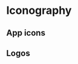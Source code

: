 # Iconography


<div class="container iconography">

## App icons

<div class="icon-results row"><span class="icon-results__cell col-2"><i class="ion ion-ios-add-circle-outline"></i></span><span class="icon-results__cell col-2"><i class="ion ion-ios-add-circle"></i></span><span class="icon-results__cell col-2"><i class="ion ion-ios-add"></i></span><span class="icon-results__cell col-2"><i class="ion ion-ios-airplane"></i></span><span class="icon-results__cell col-2"><i class="ion ion-ios-alarm"></i></span><span class="icon-results__cell col-2"><i class="ion ion-ios-albums"></i></span><span class="icon-results__cell col-2"><i class="ion ion-ios-alert"></i></span><span class="icon-results__cell col-2"><i class="ion ion-ios-american-football"></i></span><span class="icon-results__cell col-2"><i class="ion ion-ios-analytics"></i></span><span class="icon-results__cell col-2"><i class="ion ion-ios-aperture"></i></span><span class="icon-results__cell col-2"><i class="ion ion-ios-apps"></i></span><span class="icon-results__cell col-2"><i class="ion ion-ios-appstore"></i></span><span class="icon-results__cell col-2"><i class="ion ion-ios-archive"></i></span><span class="icon-results__cell col-2"><i class="ion ion-ios-arrow-back"></i></span><span class="icon-results__cell col-2"><i class="ion ion-ios-arrow-down"></i></span><span class="icon-results__cell col-2"><i class="ion ion-ios-arrow-dropdown-circle"></i></span><span class="icon-results__cell col-2"><i class="ion ion-ios-arrow-dropdown"></i></span><span class="icon-results__cell col-2"><i class="ion ion-ios-arrow-dropleft-circle"></i></span><span class="icon-results__cell col-2"><i class="ion ion-ios-arrow-dropleft"></i></span><span class="icon-results__cell col-2"><i class="ion ion-ios-arrow-dropright-circle"></i></span><span class="icon-results__cell col-2"><i class="ion ion-ios-arrow-dropright"></i></span><span class="icon-results__cell col-2"><i class="ion ion-ios-arrow-dropup-circle"></i></span><span class="icon-results__cell col-2"><i class="ion ion-ios-arrow-dropup"></i></span><span class="icon-results__cell col-2"><i class="ion ion-ios-arrow-forward"></i></span><span class="icon-results__cell col-2"><i class="ion ion-ios-arrow-round-back"></i></span><span class="icon-results__cell col-2"><i class="ion ion-ios-arrow-round-down"></i></span><span class="icon-results__cell col-2"><i class="ion ion-ios-arrow-round-forward"></i></span><span class="icon-results__cell col-2"><i class="ion ion-ios-arrow-round-up"></i></span><span class="icon-results__cell col-2"><i class="ion ion-ios-arrow-up"></i></span><span class="icon-results__cell col-2"><i class="ion ion-ios-at"></i></span><span class="icon-results__cell col-2"><i class="ion ion-ios-attach"></i></span><span class="icon-results__cell col-2"><i class="ion ion-ios-backspace"></i></span><span class="icon-results__cell col-2"><i class="ion ion-ios-barcode"></i></span><span class="icon-results__cell col-2"><i class="ion ion-ios-baseball"></i></span><span class="icon-results__cell col-2"><i class="ion ion-ios-basket"></i></span><span class="icon-results__cell col-2"><i class="ion ion-ios-basketball"></i></span><span class="icon-results__cell col-2"><i class="ion ion-ios-battery-charging"></i></span><span class="icon-results__cell col-2"><i class="ion ion-ios-battery-dead"></i></span><span class="icon-results__cell col-2"><i class="ion ion-ios-battery-full"></i></span><span class="icon-results__cell col-2"><i class="ion ion-ios-beaker"></i></span><span class="icon-results__cell col-2"><i class="ion ion-ios-bed"></i></span><span class="icon-results__cell col-2"><i class="ion ion-ios-beer"></i></span><span class="icon-results__cell col-2"><i class="ion ion-ios-bicycle"></i></span><span class="icon-results__cell col-2"><i class="ion ion-ios-bluetooth"></i></span><span class="icon-results__cell col-2"><i class="ion ion-ios-boat"></i></span><span class="icon-results__cell col-2"><i class="ion ion-ios-body"></i></span><span class="icon-results__cell col-2"><i class="ion ion-ios-bonfire"></i></span><span class="icon-results__cell col-2"><i class="ion ion-ios-book"></i></span><span class="icon-results__cell col-2"><i class="ion ion-ios-bookmark"></i></span><span class="icon-results__cell col-2"><i class="ion ion-ios-bookmarks"></i></span><span class="icon-results__cell col-2"><i class="ion ion-ios-bowtie"></i></span><span class="icon-results__cell col-2"><i class="ion ion-ios-briefcase"></i></span><span class="icon-results__cell col-2"><i class="ion ion-ios-browsers"></i></span><span class="icon-results__cell col-2"><i class="ion ion-ios-brush"></i></span><span class="icon-results__cell col-2"><i class="ion ion-ios-bug"></i></span><span class="icon-results__cell col-2"><i class="ion ion-ios-build"></i></span><span class="icon-results__cell col-2"><i class="ion ion-ios-bulb"></i></span><span class="icon-results__cell col-2"><i class="ion ion-ios-bus"></i></span><span class="icon-results__cell col-2"><i class="ion ion-ios-business"></i></span><span class="icon-results__cell col-2"><i class="ion ion-ios-cafe"></i></span><span class="icon-results__cell col-2"><i class="ion ion-ios-calculator"></i></span><span class="icon-results__cell col-2"><i class="ion ion-ios-calendar"></i></span><span class="icon-results__cell col-2"><i class="ion ion-ios-call"></i></span><span class="icon-results__cell col-2"><i class="ion ion-ios-camera"></i></span><span class="icon-results__cell col-2"><i class="ion ion-ios-car"></i></span><span class="icon-results__cell col-2"><i class="ion ion-ios-card"></i></span><span class="icon-results__cell col-2"><i class="ion ion-ios-cart"></i></span><span class="icon-results__cell col-2"><i class="ion ion-ios-cash"></i></span><span class="icon-results__cell col-2"><i class="ion ion-ios-cellular"></i></span><span class="icon-results__cell col-2"><i class="ion ion-ios-chatboxes"></i></span><span class="icon-results__cell col-2"><i class="ion ion-ios-chatbubbles"></i></span><span class="icon-results__cell col-2"><i class="ion ion-ios-checkbox-outline"></i></span><span class="icon-results__cell col-2"><i class="ion ion-ios-checkbox"></i></span><span class="icon-results__cell col-2"><i class="ion ion-ios-checkmark-circle-outline"></i></span><span class="icon-results__cell col-2"><i class="ion ion-ios-checkmark-circle"></i></span><span class="icon-results__cell col-2"><i class="ion ion-ios-checkmark"></i></span><span class="icon-results__cell col-2"><i class="ion ion-ios-clipboard"></i></span><span class="icon-results__cell col-2"><i class="ion ion-ios-clock"></i></span><span class="icon-results__cell col-2"><i class="ion ion-ios-close-circle-outline"></i></span><span class="icon-results__cell col-2"><i class="ion ion-ios-close-circle"></i></span><span class="icon-results__cell col-2"><i class="ion ion-ios-close"></i></span><span class="icon-results__cell col-2"><i class="ion ion-ios-cloud-circle"></i></span><span class="icon-results__cell col-2"><i class="ion ion-ios-cloud-done"></i></span><span class="icon-results__cell col-2"><i class="ion ion-ios-cloud-download"></i></span><span class="icon-results__cell col-2"><i class="ion ion-ios-cloud-outline"></i></span><span class="icon-results__cell col-2"><i class="ion ion-ios-cloud-upload"></i></span><span class="icon-results__cell col-2"><i class="ion ion-ios-cloud"></i></span><span class="icon-results__cell col-2"><i class="ion ion-ios-cloudy-night"></i></span><span class="icon-results__cell col-2"><i class="ion ion-ios-cloudy"></i></span><span class="icon-results__cell col-2"><i class="ion ion-ios-code-download"></i></span><span class="icon-results__cell col-2"><i class="ion ion-ios-code-working"></i></span><span class="icon-results__cell col-2"><i class="ion ion-ios-code"></i></span><span class="icon-results__cell col-2"><i class="ion ion-ios-cog"></i></span><span class="icon-results__cell col-2"><i class="ion ion-ios-color-fill"></i></span><span class="icon-results__cell col-2"><i class="ion ion-ios-color-filter"></i></span><span class="icon-results__cell col-2"><i class="ion ion-ios-color-palette"></i></span><span class="icon-results__cell col-2"><i class="ion ion-ios-color-wand"></i></span><span class="icon-results__cell col-2"><i class="ion ion-ios-compass"></i></span><span class="icon-results__cell col-2"><i class="ion ion-ios-construct"></i></span><span class="icon-results__cell col-2"><i class="ion ion-ios-contact"></i></span><span class="icon-results__cell col-2"><i class="ion ion-ios-contacts"></i></span><span class="icon-results__cell col-2"><i class="ion ion-ios-contract"></i></span><span class="icon-results__cell col-2"><i class="ion ion-ios-contrast"></i></span><span class="icon-results__cell col-2"><i class="ion ion-ios-copy"></i></span><span class="icon-results__cell col-2"><i class="ion ion-ios-create"></i></span><span class="icon-results__cell col-2"><i class="ion ion-ios-crop"></i></span><span class="icon-results__cell col-2"><i class="ion ion-ios-cube"></i></span><span class="icon-results__cell col-2"><i class="ion ion-ios-cut"></i></span><span class="icon-results__cell col-2"><i class="ion ion-ios-desktop"></i></span><span class="icon-results__cell col-2"><i class="ion ion-ios-disc"></i></span><span class="icon-results__cell col-2"><i class="ion ion-ios-document"></i></span><span class="icon-results__cell col-2"><i class="ion ion-ios-done-all"></i></span><span class="icon-results__cell col-2"><i class="ion ion-ios-download"></i></span><span class="icon-results__cell col-2"><i class="ion ion-ios-easel"></i></span><span class="icon-results__cell col-2"><i class="ion ion-ios-egg"></i></span><span class="icon-results__cell col-2"><i class="ion ion-ios-exit"></i></span><span class="icon-results__cell col-2"><i class="ion ion-ios-expand"></i></span><span class="icon-results__cell col-2"><i class="ion ion-ios-eye-off"></i></span><span class="icon-results__cell col-2"><i class="ion ion-ios-eye"></i></span><span class="icon-results__cell col-2"><i class="ion ion-ios-fastforward"></i></span><span class="icon-results__cell col-2"><i class="ion ion-ios-female"></i></span><span class="icon-results__cell col-2"><i class="ion ion-ios-filing"></i></span><span class="icon-results__cell col-2"><i class="ion ion-ios-film"></i></span><span class="icon-results__cell col-2"><i class="ion ion-ios-finger-print"></i></span><span class="icon-results__cell col-2"><i class="ion ion-ios-fitness"></i></span><span class="icon-results__cell col-2"><i class="ion ion-ios-flag"></i></span><span class="icon-results__cell col-2"><i class="ion ion-ios-flame"></i></span><span class="icon-results__cell col-2"><i class="ion ion-ios-flash-off"></i></span><span class="icon-results__cell col-2"><i class="ion ion-ios-flash"></i></span><span class="icon-results__cell col-2"><i class="ion ion-ios-flashlight"></i></span><span class="icon-results__cell col-2"><i class="ion ion-ios-flask"></i></span><span class="icon-results__cell col-2"><i class="ion ion-ios-flower"></i></span><span class="icon-results__cell col-2"><i class="ion ion-ios-folder-open"></i></span><span class="icon-results__cell col-2"><i class="ion ion-ios-folder"></i></span><span class="icon-results__cell col-2"><i class="ion ion-ios-football"></i></span><span class="icon-results__cell col-2"><i class="ion ion-ios-funnel"></i></span><span class="icon-results__cell col-2"><i class="ion ion-ios-gift"></i></span><span class="icon-results__cell col-2"><i class="ion ion-ios-git-branch"></i></span><span class="icon-results__cell col-2"><i class="ion ion-ios-git-commit"></i></span><span class="icon-results__cell col-2"><i class="ion ion-ios-git-compare"></i></span><span class="icon-results__cell col-2"><i class="ion ion-ios-git-merge"></i></span><span class="icon-results__cell col-2"><i class="ion ion-ios-git-network"></i></span><span class="icon-results__cell col-2"><i class="ion ion-ios-git-pull-request"></i></span><span class="icon-results__cell col-2"><i class="ion ion-ios-glasses"></i></span><span class="icon-results__cell col-2"><i class="ion ion-ios-globe"></i></span><span class="icon-results__cell col-2"><i class="ion ion-ios-row"></i></span><span class="icon-results__cell col-2"><i class="ion ion-ios-hammer"></i></span><span class="icon-results__cell col-2"><i class="ion ion-ios-hand"></i></span><span class="icon-results__cell col-2"><i class="ion ion-ios-happy"></i></span><span class="icon-results__cell col-2"><i class="ion ion-ios-headset"></i></span><span class="icon-results__cell col-2"><i class="ion ion-ios-heart"></i></span><span class="icon-results__cell col-2"><i class="ion ion-ios-heart-dislike"></i></span><span class="icon-results__cell col-2"><i class="ion ion-ios-heart-empty"></i></span><span class="icon-results__cell col-2"><i class="ion ion-ios-heart-half"></i></span><span class="icon-results__cell col-2"><i class="ion ion-ios-help-buoy"></i></span><span class="icon-results__cell col-2"><i class="ion ion-ios-help-circle-outline"></i></span><span class="icon-results__cell col-2"><i class="ion ion-ios-help-circle"></i></span><span class="icon-results__cell col-2"><i class="ion ion-ios-help"></i></span><span class="icon-results__cell col-2"><i class="ion ion-ios-home"></i></span><span class="icon-results__cell col-2"><i class="ion ion-ios-hourglass"></i></span><span class="icon-results__cell col-2"><i class="ion ion-ios-ice-cream"></i></span><span class="icon-results__cell col-2"><i class="ion ion-ios-image"></i></span><span class="icon-results__cell col-2"><i class="ion ion-ios-images"></i></span><span class="icon-results__cell col-2"><i class="ion ion-ios-infinite"></i></span><span class="icon-results__cell col-2"><i class="ion ion-ios-information-circle-outline"></i></span><span class="icon-results__cell col-2"><i class="ion ion-ios-information-circle"></i></span><span class="icon-results__cell col-2"><i class="ion ion-ios-information"></i></span><span class="icon-results__cell col-2"><i class="ion ion-ios-jet"></i></span><span class="icon-results__cell col-2"><i class="ion ion-ios-journal"></i></span><span class="icon-results__cell col-2"><i class="ion ion-ios-key"></i></span><span class="icon-results__cell col-2"><i class="ion ion-ios-keypad"></i></span><span class="icon-results__cell col-2"><i class="ion ion-ios-laptop"></i></span><span class="icon-results__cell col-2"><i class="ion ion-ios-leaf"></i></span><span class="icon-results__cell col-2"><i class="ion ion-ios-link"></i></span><span class="icon-results__cell col-2"><i class="ion ion-ios-list-box"></i></span><span class="icon-results__cell col-2"><i class="ion ion-ios-list"></i></span><span class="icon-results__cell col-2"><i class="ion ion-ios-locate"></i></span><span class="icon-results__cell col-2"><i class="ion ion-ios-lock"></i></span><span class="icon-results__cell col-2"><i class="ion ion-ios-log-in"></i></span><span class="icon-results__cell col-2"><i class="ion ion-ios-log-out"></i></span><span class="icon-results__cell col-2"><i class="ion ion-ios-magnet"></i></span><span class="icon-results__cell col-2"><i class="ion ion-ios-mail-open"></i></span><span class="icon-results__cell col-2"><i class="ion ion-ios-mail-unread"></i></span><span class="icon-results__cell col-2"><i class="ion ion-ios-mail"></i></span><span class="icon-results__cell col-2"><i class="ion ion-ios-male"></i></span><span class="icon-results__cell col-2"><i class="ion ion-ios-man"></i></span><span class="icon-results__cell col-2"><i class="ion ion-ios-map"></i></span><span class="icon-results__cell col-2"><i class="ion ion-ios-medal"></i></span><span class="icon-results__cell col-2"><i class="ion ion-ios-medical"></i></span><span class="icon-results__cell col-2"><i class="ion ion-ios-medkit"></i></span><span class="icon-results__cell col-2"><i class="ion ion-ios-megaphone"></i></span><span class="icon-results__cell col-2"><i class="ion ion-ios-menu"></i></span><span class="icon-results__cell col-2"><i class="ion ion-ios-mic-off"></i></span><span class="icon-results__cell col-2"><i class="ion ion-ios-mic"></i></span><span class="icon-results__cell col-2"><i class="ion ion-ios-microphone"></i></span><span class="icon-results__cell col-2"><i class="ion ion-ios-moon"></i></span><span class="icon-results__cell col-2"><i class="ion ion-ios-more"></i></span><span class="icon-results__cell col-2"><i class="ion ion-ios-move"></i></span><span class="icon-results__cell col-2"><i class="ion ion-ios-musical-note"></i></span><span class="icon-results__cell col-2"><i class="ion ion-ios-musical-notes"></i></span><span class="icon-results__cell col-2"><i class="ion ion-ios-navigate"></i></span><span class="icon-results__cell col-2"><i class="ion ion-ios-notifications-off"></i></span><span class="icon-results__cell col-2"><i class="ion ion-ios-notifications-outline"></i></span><span class="icon-results__cell col-2"><i class="ion ion-ios-notifications"></i></span><span class="icon-results__cell col-2"><i class="ion ion-ios-nuclear"></i></span><span class="icon-results__cell col-2"><i class="ion ion-ios-nutrition"></i></span><span class="icon-results__cell col-2"><i class="ion ion-ios-open"></i></span><span class="icon-results__cell col-2"><i class="ion ion-ios-options"></i></span><span class="icon-results__cell col-2"><i class="ion ion-ios-outlet"></i></span><span class="icon-results__cell col-2"><i class="ion ion-ios-paper-plane"></i></span><span class="icon-results__cell col-2"><i class="ion ion-ios-paper"></i></span><span class="icon-results__cell col-2"><i class="ion ion-ios-partly-sunny"></i></span><span class="icon-results__cell col-2"><i class="ion ion-ios-pause"></i></span><span class="icon-results__cell col-2"><i class="ion ion-ios-paw"></i></span><span class="icon-results__cell col-2"><i class="ion ion-ios-people"></i></span><span class="icon-results__cell col-2"><i class="ion ion-ios-person-add"></i></span><span class="icon-results__cell col-2"><i class="ion ion-ios-person"></i></span><span class="icon-results__cell col-2"><i class="ion ion-ios-phone-landscape"></i></span><span class="icon-results__cell col-2"><i class="ion ion-ios-phone-portrait"></i></span><span class="icon-results__cell col-2"><i class="ion ion-ios-photos"></i></span><span class="icon-results__cell col-2"><i class="ion ion-ios-pie"></i></span><span class="icon-results__cell col-2"><i class="ion ion-ios-pin"></i></span><span class="icon-results__cell col-2"><i class="ion ion-ios-pint"></i></span><span class="icon-results__cell col-2"><i class="ion ion-ios-pizza"></i></span><span class="icon-results__cell col-2"><i class="ion ion-ios-planet"></i></span><span class="icon-results__cell col-2"><i class="ion ion-ios-play-circle"></i></span><span class="icon-results__cell col-2"><i class="ion ion-ios-play"></i></span><span class="icon-results__cell col-2"><i class="ion ion-ios-podium"></i></span><span class="icon-results__cell col-2"><i class="ion ion-ios-power"></i></span><span class="icon-results__cell col-2"><i class="ion ion-ios-pricetag"></i></span><span class="icon-results__cell col-2"><i class="ion ion-ios-pricetags"></i></span><span class="icon-results__cell col-2"><i class="ion ion-ios-print"></i></span><span class="icon-results__cell col-2"><i class="ion ion-ios-pulse"></i></span><span class="icon-results__cell col-2"><i class="ion ion-ios-qr-scanner"></i></span><span class="icon-results__cell col-2"><i class="ion ion-ios-quote"></i></span><span class="icon-results__cell col-2"><i class="ion ion-ios-radio-button-off"></i></span><span class="icon-results__cell col-2"><i class="ion ion-ios-radio-button-on"></i></span><span class="icon-results__cell col-2"><i class="ion ion-ios-radio"></i></span><span class="icon-results__cell col-2"><i class="ion ion-ios-rainy"></i></span><span class="icon-results__cell col-2"><i class="ion ion-ios-recording"></i></span><span class="icon-results__cell col-2"><i class="ion ion-ios-redo"></i></span><span class="icon-results__cell col-2"><i class="ion ion-ios-refresh-circle"></i></span><span class="icon-results__cell col-2"><i class="ion ion-ios-refresh"></i></span><span class="icon-results__cell col-2"><i class="ion ion-ios-remove-circle-outline"></i></span><span class="icon-results__cell col-2"><i class="ion ion-ios-remove-circle"></i></span><span class="icon-results__cell col-2"><i class="ion ion-ios-remove"></i></span><span class="icon-results__cell col-2"><i class="ion ion-ios-reorder"></i></span><span class="icon-results__cell col-2"><i class="ion ion-ios-repeat"></i></span><span class="icon-results__cell col-2"><i class="ion ion-ios-resize"></i></span><span class="icon-results__cell col-2"><i class="ion ion-ios-restaurant"></i></span><span class="icon-results__cell col-2"><i class="ion ion-ios-return-left"></i></span><span class="icon-results__cell col-2"><i class="ion ion-ios-return-right"></i></span><span class="icon-results__cell col-2"><i class="ion ion-ios-reverse-camera"></i></span><span class="icon-results__cell col-2"><i class="ion ion-ios-rewind"></i></span><span class="icon-results__cell col-2"><i class="ion ion-ios-ribbon"></i></span><span class="icon-results__cell col-2"><i class="ion ion-ios-rocket"></i></span><span class="icon-results__cell col-2"><i class="ion ion-ios-rose"></i></span><span class="icon-results__cell col-2"><i class="ion ion-ios-sad"></i></span><span class="icon-results__cell col-2"><i class="ion ion-ios-save"></i></span><span class="icon-results__cell col-2"><i class="ion ion-ios-school"></i></span><span class="icon-results__cell col-2"><i class="ion ion-ios-search"></i></span><span class="icon-results__cell col-2"><i class="ion ion-ios-send"></i></span><span class="icon-results__cell col-2"><i class="ion ion-ios-settings"></i></span><span class="icon-results__cell col-2"><i class="ion ion-ios-share-alt"></i></span><span class="icon-results__cell col-2"><i class="ion ion-ios-share"></i></span><span class="icon-results__cell col-2"><i class="ion ion-ios-shirt"></i></span><span class="icon-results__cell col-2"><i class="ion ion-ios-shuffle"></i></span><span class="icon-results__cell col-2"><i class="ion ion-ios-skip-backward"></i></span><span class="icon-results__cell col-2"><i class="ion ion-ios-skip-forward"></i></span><span class="icon-results__cell col-2"><i class="ion ion-ios-snow"></i></span><span class="icon-results__cell col-2"><i class="ion ion-ios-speedometer"></i></span><span class="icon-results__cell col-2"><i class="ion ion-ios-square-outline"></i></span><span class="icon-results__cell col-2"><i class="ion ion-ios-square"></i></span><span class="icon-results__cell col-2"><i class="ion ion-ios-star-half"></i></span><span class="icon-results__cell col-2"><i class="ion ion-ios-star-outline"></i></span><span class="icon-results__cell col-2"><i class="ion ion-ios-star"></i></span><span class="icon-results__cell col-2"><i class="ion ion-ios-stats"></i></span><span class="icon-results__cell col-2"><i class="ion ion-ios-stopwatch"></i></span><span class="icon-results__cell col-2"><i class="ion ion-ios-subway"></i></span><span class="icon-results__cell col-2"><i class="ion ion-ios-sunny"></i></span><span class="icon-results__cell col-2"><i class="ion ion-ios-swap"></i></span><span class="icon-results__cell col-2"><i class="ion ion-ios-switch"></i></span><span class="icon-results__cell col-2"><i class="ion ion-ios-sync"></i></span><span class="icon-results__cell col-2"><i class="ion ion-ios-tablet-landscape"></i></span><span class="icon-results__cell col-2"><i class="ion ion-ios-tablet-portrait"></i></span><span class="icon-results__cell col-2"><i class="ion ion-ios-tennisball"></i></span><span class="icon-results__cell col-2"><i class="ion ion-ios-text"></i></span><span class="icon-results__cell col-2"><i class="ion ion-ios-thermometer"></i></span><span class="icon-results__cell col-2"><i class="ion ion-ios-thumbs-down"></i></span><span class="icon-results__cell col-2"><i class="ion ion-ios-thumbs-up"></i></span><span class="icon-results__cell col-2"><i class="ion ion-ios-thunderstorm"></i></span><span class="icon-results__cell col-2"><i class="ion ion-ios-time"></i></span><span class="icon-results__cell col-2"><i class="ion ion-ios-timer"></i></span><span class="icon-results__cell col-2"><i class="ion ion-ios-today"></i></span><span class="icon-results__cell col-2"><i class="ion ion-ios-train"></i></span><span class="icon-results__cell col-2"><i class="ion ion-ios-transgender"></i></span><span class="icon-results__cell col-2"><i class="ion ion-ios-trash"></i></span><span class="icon-results__cell col-2"><i class="ion ion-ios-trending-down"></i></span><span class="icon-results__cell col-2"><i class="ion ion-ios-trending-up"></i></span><span class="icon-results__cell col-2"><i class="ion ion-ios-trophy"></i></span><span class="icon-results__cell col-2"><i class="ion ion-ios-tv"></i></span><span class="icon-results__cell col-2"><i class="ion ion-ios-umbrella"></i></span><span class="icon-results__cell col-2"><i class="ion ion-ios-undo"></i></span><span class="icon-results__cell col-2"><i class="ion ion-ios-unlock"></i></span><span class="icon-results__cell col-2"><i class="ion ion-ios-videocam"></i></span><span class="icon-results__cell col-2"><i class="ion ion-ios-volume-high"></i></span><span class="icon-results__cell col-2"><i class="ion ion-ios-volume-low"></i></span><span class="icon-results__cell col-2"><i class="ion ion-ios-volume-mute"></i></span><span class="icon-results__cell col-2"><i class="ion ion-ios-volume-off"></i></span><span class="icon-results__cell col-2"><i class="ion ion-ios-wallet"></i></span><span class="icon-results__cell col-2"><i class="ion ion-ios-walk"></i></span><span class="icon-results__cell col-2"><i class="ion ion-ios-warning"></i></span><span class="icon-results__cell col-2"><i class="ion ion-ios-watch"></i></span><span class="icon-results__cell col-2"><i class="ion ion-ios-water"></i></span><span class="icon-results__cell col-2"><i class="ion ion-ios-wifi"></i></span><span class="icon-results__cell col-2"><i class="ion ion-ios-wine"></i></span><span class="icon-results__cell col-2"><i class="ion ion-ios-woman"></i></span></div>

## Logos

<div class="icon-results row"><span class="icon-results__cell col-2"><i class="ion ion-logo-android"></i></span><span class="icon-results__cell col-2"><i class="ion ion-logo-angular"></i></span><span class="icon-results__cell col-2"><i class="ion ion-logo-apple"></i></span><span class="icon-results__cell col-2"><i class="ion ion-logo-bitbucket"></i></span><span class="icon-results__cell col-2"><i class="ion ion-logo-bitcoin"></i></span><span class="icon-results__cell col-2"><i class="ion ion-logo-buffer"></i></span><span class="icon-results__cell col-2"><i class="ion ion-logo-chrome"></i></span><span class="icon-results__cell col-2"><i class="ion ion-logo-closed-captioning"></i></span><span class="icon-results__cell col-2"><i class="ion ion-logo-codepen"></i></span><span class="icon-results__cell col-2"><i class="ion ion-logo-css3"></i></span><span class="icon-results__cell col-2"><i class="ion ion-logo-designernews"></i></span><span class="icon-results__cell col-2"><i class="ion ion-logo-dribbble"></i></span><span class="icon-results__cell col-2"><i class="ion ion-logo-dropbox"></i></span><span class="icon-results__cell col-2"><i class="ion ion-logo-euro"></i></span><span class="icon-results__cell col-2"><i class="ion ion-logo-facebook"></i></span><span class="icon-results__cell col-2"><i class="ion ion-logo-flickr"></i></span><span class="icon-results__cell col-2"><i class="ion ion-logo-foursquare"></i></span><span class="icon-results__cell col-2"><i class="ion ion-logo-freebsd-devil"></i></span><span class="icon-results__cell col-2"><i class="ion ion-logo-game-controller-a"></i></span><span class="icon-results__cell col-2"><i class="ion ion-logo-game-controller-b"></i></span><span class="icon-results__cell col-2"><i class="ion ion-logo-github"></i></span><span class="icon-results__cell col-2"><i class="ion ion-logo-google"></i></span><span class="icon-results__cell col-2"><i class="ion ion-logo-googleplus"></i></span><span class="icon-results__cell col-2"><i class="ion ion-logo-hackernews"></i></span><span class="icon-results__cell col-2"><i class="ion ion-logo-html5"></i></span><span class="icon-results__cell col-2"><i class="ion ion-logo-instagram"></i></span><span class="icon-results__cell col-2"><i class="ion ion-logo-ionic"></i></span><span class="icon-results__cell col-2"><i class="ion ion-logo-ionitron"></i></span><span class="icon-results__cell col-2"><i class="ion ion-logo-javascript"></i></span><span class="icon-results__cell col-2"><i class="ion ion-logo-linkedin"></i></span><span class="icon-results__cell col-2"><i class="ion ion-logo-markdown"></i></span><span class="icon-results__cell col-2"><i class="ion ion-logo-model-s"></i></span><span class="icon-results__cell col-2"><i class="ion ion-logo-no-smoking"></i></span><span class="icon-results__cell col-2"><i class="ion ion-logo-nodejs"></i></span><span class="icon-results__cell col-2"><i class="ion ion-logo-npm"></i></span><span class="icon-results__cell col-2"><i class="ion ion-logo-octocat"></i></span><span class="icon-results__cell col-2"><i class="ion ion-logo-pinterest"></i></span><span class="icon-results__cell col-2"><i class="ion ion-logo-playstation"></i></span><span class="icon-results__cell col-2"><i class="ion ion-logo-polymer"></i></span><span class="icon-results__cell col-2"><i class="ion ion-logo-python"></i></span><span class="icon-results__cell col-2"><i class="ion ion-logo-reddit"></i></span><span class="icon-results__cell col-2"><i class="ion ion-logo-rss"></i></span><span class="icon-results__cell col-2"><i class="ion ion-logo-sass"></i></span><span class="icon-results__cell col-2"><i class="ion ion-logo-skype"></i></span><span class="icon-results__cell col-2"><i class="ion ion-logo-slack"></i></span><span class="icon-results__cell col-2"><i class="ion ion-logo-snapchat"></i></span><span class="icon-results__cell col-2"><i class="ion ion-logo-steam"></i></span><span class="icon-results__cell col-2"><i class="ion ion-logo-tumblr"></i></span><span class="icon-results__cell col-2"><i class="ion ion-logo-tux"></i></span><span class="icon-results__cell col-2"><i class="ion ion-logo-twitch"></i></span><span class="icon-results__cell col-2"><i class="ion ion-logo-twitter"></i></span><span class="icon-results__cell col-2"><i class="ion ion-logo-usd"></i></span><span class="icon-results__cell col-2"><i class="ion ion-logo-vimeo"></i></span><span class="icon-results__cell col-2"><i class="ion ion-logo-vk"></i></span><span class="icon-results__cell col-2"><i class="ion ion-logo-whatsapp"></i></span><span class="icon-results__cell col-2"><i class="ion ion-logo-windows"></i></span><span class="icon-results__cell col-2"><i class="ion ion-logo-wordpress"></i></span><span class="icon-results__cell col-2"><i class="ion ion-logo-xbox"></i></span><span class="icon-results__cell col-2"><i class="ion ion-logo-xing"></i></span><span class="icon-results__cell col-2"><i class="ion ion-logo-yahoo"></i></span><span class="icon-results__cell col-2"><i class="ion ion-logo-yen"></i></span><span class="icon-results__cell col-2"><i class="ion ion-logo-youtube"></i></span></div>

</div>